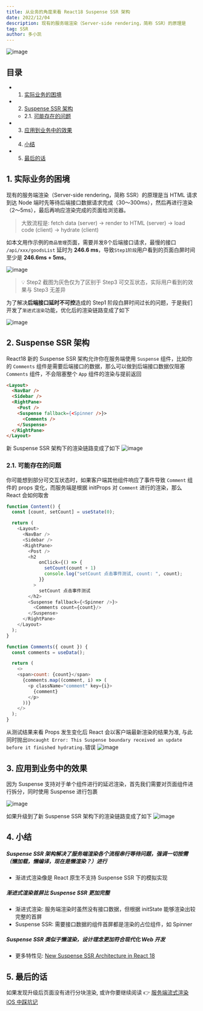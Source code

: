 ```yaml
---
title: 从业务的角度来看 React18 Suspense SSR 架构
date: 2022/12/04
description: 现有的服务端渲染（Server-side rendering，简称 SSR）的原理是
tag: SSR
author: 多小凯
---
```


![image](https://user-images.githubusercontent.com/23253540/205350835-ff3f8d06-fa63-4ea4-9138-41a6c4a5980f.png)

## 目录
<!-- vscode-markdown-toc -->
* 1. [实际业务的困境](#ssr_1)
* 2. [Suspense SSR 架构](#SuspenseSSR)
	* 2.1. [可能存在的问题](#ssr_21)
* 3. [应用到业务中的效果](#ssr_30)
* 4. [小结](#ssr_40)
* 5. [最后的话](#ssr_50)

<!-- vscode-markdown-toc-config
	numbering=true
	autoSave=true
	/vscode-markdown-toc-config -->
<!-- /vscode-markdown-toc -->

##  1. <a name='ssr_1'></a>实际业务的困境
现有的服务端渲染（Server-side rendering，简称 SSR）的原理是当 HTML 请求到达 Node 端时先等待后端接口数据请求完成（30～300ms），然后再进行渲染（2～5ms），最后再响应渲染完成的页面给浏览器。
> 大致流程是: fetch data (server) → render to HTML (server) → load code (client) → hydrate (client)

如本文用作示例的`商品管理`页面，需要并发8个后端接口请求，最慢的接口 `/api/xxx/goodsList` 延时为 **246.6 ms**，导致`Step1阶段`用户看到的页面白屏时间至少是 **246.6ms + 5ms**。

![image](https://user-images.githubusercontent.com/23253540/205345878-4952929d-b3eb-46bd-8de3-12ccb70dc0e1.png)

> 💡 Step2 截图为灰色仅为了区别于 Step3 可交互状态，实际用户看到的效果与 Step3 无差异


为了解决**后端接口延时不可控**造成的 Step1 阶段白屏时间过长的问题，于是我们开发了`渐进式渲染`功能，优化后的渲染链路变成了如下

![image](https://user-images.githubusercontent.com/23253540/205346406-22140efc-5844-4e9f-848a-242ee102e170.png)


##  2. <a name='SuspenseSSR'></a>Suspense SSR 架构
React18 新的 Suspense SSR 架构允许你在服务端使用 `Suspense` 组件，比如你的 `Comments` 组件是需要后端接口的数据，那么可以做到后端接口数据仅阻塞 `Comments` 组件，不会阻塞整个 `App` 组件的渲染与提前返回

```html
<Layout>
  <NavBar />
  <Sidebar />
  <RightPane>
    <Post />
    <Suspense fallback={<Spinner />}>
      <Comments />
    </Suspense>
  </RightPane>
</Layout>
```
新 Suspense SSR 架构下的渲染链路变成了如下
![image](https://user-images.githubusercontent.com/23253540/205346837-8a77e5ad-92f2-4827-a218-7a28f42b396f.png)


###  2.1. <a name='ssr_21'></a>可能存在的问题
你可能想到部分可交互状态时，如果客户端其他组件响应了事件导致 `Comment` 组件的 props 变化，而服务端是根据 initProps 对 `Comment` 进行的渲染，那么 React 会如何取舍

```js
function Content() {
  const [count, setCount] = useState(0);

  return (
    <Layout>
      <NavBar />
      <Sidebar />
      <RightPane>
        <Post />
        <h2
            onClick={() => {
              setCount(count + 1)
              console.log("setCount 点击事件测试, count: ", count);
            }}
          >
            setCount 点击事件测试
        </h2>
        <Suspense fallback={<Spinner />}>
          <Comments count={count}/>
        </Suspense>
      </RightPane>
    </Layout>
  );
}

function Comments({ count }) {
  const comments = useData();

  return (
    <>
    <span>count: {count}</span>
      {comments.map((comment, i) => (
        <p className="comment" key={i}>
          {comment}
        </p>
      ))}
    </>
  );
}
```
从测试结果来看 Props 发生变化后 React 会以客户端最新渲染的结果为准, 与此同时抛出`Uncaught Error: This Suspense boundary received an update before it finished hydrating.`错误
![image](https://user-images.githubusercontent.com/23253540/205336013-af20351d-9719-48ac-ac05-469e51840fc9.png)

##  3. <a name='ssr_30'></a>应用到业务中的效果
因为 Suspense 支持对于单个组件进行的延迟渲染，首先我们需要对页面组件进行拆分，同时使用 Suspense 进行包裹

![image](https://user-images.githubusercontent.com/23253540/205336541-f42ae8f7-7050-48e5-92c3-3533db33e853.png)

如果升级到了新 Suspense SSR 架构下的渲染链路变成了如下
![image](https://user-images.githubusercontent.com/23253540/205347267-453f4391-f7ed-4902-9438-b19e1b4c619b.png)


##  4. <a name='ssr_40'></a>小结
##### Suspense SSR 架构解决了服务端渲染各个流程串行等待问题，强调一切按需（懒加载，懒编译，现在是懒渲染？）进行
- 渐进式渲染像是 React 原生不支持 Suspense SSR 下的模拟实现

##### 渐进式渲染首屏比 Suspense SSR 更加完整
- 渐进式渲染: 服务端渲染时虽然没有接口数据，但根据 initState 能够渲染出较完整的首屏
- Suspense SSR: 需要接口数据的组件首屏都是渲染的占位组件，如 Spinner

##### Suspense SSR 类似于懒渲染，设计理念更加符合现代化 Web 开发
- 更多特性见: [New Suspense SSR Architecture in React 18](https://github.com/reactwg/react-18/discussions/37)

##  5. <a name='ssr_50'></a>最后的话
如果发现升级后页面没有进行分块渲染, 或许你要继续阅读 👉 [服务端流式渲染 iOS 中踩坑记](https://github.com/xiaoxiaojx/blog/issues/37)


